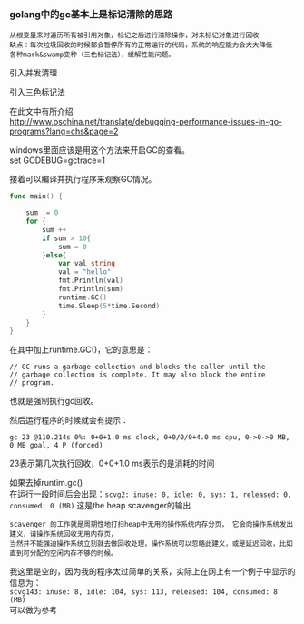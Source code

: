 ### golang中的gc基本上是标记清除的思路

```
从根变量来时遍历所有被引用对象，标记之后进行清除操作，对未标记对象进行回收
缺点：每次垃圾回收的时候都会暂停所有的正常运行的代码，系统的响应能力会大大降低
各种mark&swamp变种（三色标记法），缓解性能问题。
```

引入并发清理

引入三色标记法

在此文中有所介绍  
http://www.oschina.net/translate/debugging-performance-issues-in-go-programs?lang=chs&page=2  

windows里面应该是用这个方法来开启GC的查看。  
set GODEBUG=gctrace=1  

接着可以编译并执行程序来观察GC情况。

```go
func main() {

	sum := 0
	for {
		sum ++
		if sum > 10{
			sum = 0
		}else{
			var val string
			val = "hello"
			fmt.Println(val)
			fmt.Println(sum)
			runtime.GC()
			time.Sleep(5*time.Second)
		}
	}
}
```
在其中加上runtime.GC()，它的意思是：  
```
// GC runs a garbage collection and blocks the caller until the
// garbage collection is complete. It may also block the entire
// program.
```
也就是强制执行gc回收。  

然后运行程序的时候就会有提示：  
```
gc 23 @110.214s 0%: 0+0+1.0 ms clock, 0+0/0/0+4.0 ms cpu, 0->0->0 MB, 0 MB goal, 4 P (forced)
```
23表示第几次执行回收，0+0+1.0 ms表示的是消耗的时间

如果去掉runtim.gc()  
在运行一段时间后会出现：`scvg2: inuse: 0, idle: 0, sys: 1, released: 0, consumed: 0 (MB)`
这是the heap scavenger的输出

```
scavenger 的工作就是周期性地打扫heap中无用的操作系统内存分页， 它会向操作系统发出建义，请操作系统回收无用内存页，  
当然并不能强迫操作系统立刻就去做回收处理，操作系统可以忽略此建义，或是延迟回收，比如直到可分配的空闲内存不够的时候。
```

我这里是空的，因为我的程序太过简单的关系，实际上在网上有一个例子中显示的信息为：  
`scvg143: inuse: 8, idle: 104, sys: 113, released: 104, consumed: 8 (MB)`  
可以做为参考  
